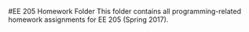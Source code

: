 #EE 205 Homework Folder
This folder contains all programming-related homework assignments for EE
205 (Spring 2017).
